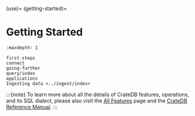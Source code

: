 (use)=
(getting-started)=
# Getting Started

```{toctree}
:maxdepth: 1

first-steps
connect
going-further
query/index
applications
Ingesting data <../ingest/index>
```


:::{note}
To learn more about all the details of CrateDB features, operations, and
its SQL dialect, please also visit the [All Features] page and the
[CrateDB Reference Manual].
:::


[All Features]: project:#features
[CrateDB Reference Manual]: inv:crate-reference:*:label#index
